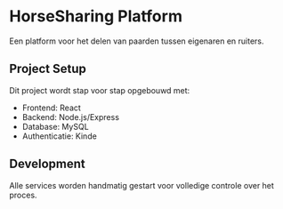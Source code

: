 # HorseSharing Platform

Een platform voor het delen van paarden tussen eigenaren en ruiters.

## Project Setup

Dit project wordt stap voor stap opgebouwd met:
- Frontend: React
- Backend: Node.js/Express
- Database: MySQL
- Authenticatie: Kinde

## Development

Alle services worden handmatig gestart voor volledige controle over het proces.
